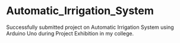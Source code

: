 # Automatic_Irrigation_System
Successfully submitted project on Automatic Irrigation System using Arduino Uno during Project Exhibition in my college.

